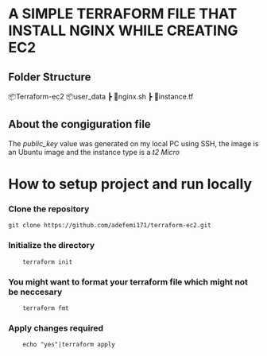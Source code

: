 # A SIMPLE TERRAFORM FILE THAT INSTALL NGINX WHILE CREATING EC2

## Folder Structure

 📦Terraform-ec2
        📦user_data
            ┣ 📜nginx.sh
        ┣ 📜instance.tf


## About the congiguration file
The *public_key* value was generated on my local PC using SSH, the image is an Ubuntu image and the instance type is a *t2 Micro*


# How to setup project and run locally

### Clone the repository 

```
git clone https://github.com/adefemi171/terraform-ec2.git
```

### Initialize the directory

```
    terraform init
```

### You might want to format your terraform file which might not be neccesary

```
    terraform fmt
```

### Apply changes required

```
    echo "yes"|terraform apply
```